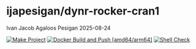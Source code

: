ijapesigan/dynr-rocker-cran1
================
Ivan Jacob Agaloos Pesigan
2025-08-24

<!-- README.md is generated from .setup/readme/README.Rmd. Please edit that file -->

<!-- badges: start -->

[![Make
Project](https://github.com/ijapesigan/docker-dynr-rocker-cran1/actions/workflows/make.yml/badge.svg)](https://github.com/ijapesigan/docker-dynr-rocker-cran1/actions/workflows/make.yml)
[![Docker Build and Push
\[amd64/arm64\]](https://github.com/ijapesigan/docker-dynr-rocker-cran1/actions/workflows/docker-build-push-multi.yml/badge.svg)](https://github.com/ijapesigan/docker-dynr-rocker-cran1/actions/workflows/docker-build-push-multi.yml)
[![Shell
Check](https://github.com/ijapesigan/docker-dynr-rocker-cran1/actions/workflows/shellcheck.yml/badge.svg)](https://github.com/ijapesigan/docker-dynr-rocker-cran1/actions/workflows/shellcheck.yml)
<!-- badges: end -->
